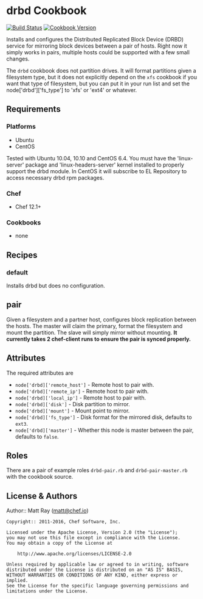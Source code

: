 # drbd Cookbook

[![Build Status](https://travis-ci.org/chef-cookbooks/drbd.svg?branch=master)](https://travis-ci.org/chef-cookbooks/drbd) [![Cookbook Version](https://img.shields.io/cookbook/v/drbd.svg)](https://supermarket.chef.io/cookbooks/drbd)

Installs and configures the Distributed Replicated Block Device (DRBD) service for mirroring block devices between a pair of hosts. Right now it simply works in pairs, multiple hosts could be supported with a few small changes.

The `drbd` cookbook does not partition drives. It will format partitions given a filesystem type, but it does not explicitly depend on the `xfs` cookbook if you want that type of filesystem, but you can put it in your run list and set the node['drbd']['fs_type'] to 'xfs' or 'ext4' or whatever.

## Requirements

### Platforms

- Ubuntu
- CentOS

Tested with Ubuntu 10.04, 10.10 and CentOS 6.4\. You must have the 'linux-server' package and 'linux-headers-server' kernel installed to properly support the drbd module. In CentOS it will subscribe to EL Repository to access necessary drbd rpm packages.

### Chef

- Chef 12.1+

### Cookbooks

- none

## Recipes

### default

Installs drbd but does no configuration.

## pair

Given a filesystem and a partner host, configures block replication between the hosts. The master will claim the primary, format the filesystem and mount the partition. The slave will simply mirror without mounting. **It currently takes 2 chef-client runs to ensure the pair is synced properly.**

## Attributes

The required attributes are

- `node['drbd]['remote_host']` - Remote host to pair with.
- `node['drbd]['remote_ip']` - Remote host to pair with.
- `node['drbd]['local_ip']` - Remote host to pair with.
- `node['drbd]['disk']` - Disk partition to mirror.
- `node['drbd]['mount']` - Mount point to mirror.
- `node['drbd]['fs_type']` - Disk format for the mirrored disk, defaults to `ext3`.
- `node['drbd]['master']` - Whether this node is master between the pair, defaults to `false`.

## Roles

There are a pair of example roles `drbd-pair.rb` and `drbd-pair-master.rb` with the cookbook source.

## License & Authors

Author:: Matt Ray ([matt@chef.io](mailto:matt@chef.io))

```text
Copyright:: 2011-2016, Chef Software, Inc.

Licensed under the Apache License, Version 2.0 (the "License");
you may not use this file except in compliance with the License.
You may obtain a copy of the License at

    http://www.apache.org/licenses/LICENSE-2.0

Unless required by applicable law or agreed to in writing, software
distributed under the License is distributed on an "AS IS" BASIS,
WITHOUT WARRANTIES OR CONDITIONS OF ANY KIND, either express or implied.
See the License for the specific language governing permissions and
limitations under the License.
```
